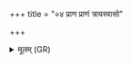 +++
title = "०४ प्राण प्राणं त्रायस्वासो"

+++
<details><summary>मूलम् (GR)</summary>

प्राण प्राणं त्रायस्वासो  
असवे मृड ।  
निरृते निरृत्या नः  
पाशेभ्यो मुञ्च ॥
</details>